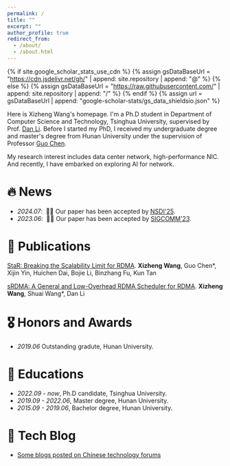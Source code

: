 ```yaml
---
permalink: /
title: ""
excerpt: ""
author_profile: true
redirect_from: 
  - /about/
  - /about.html
---
```


{% if site.google_scholar_stats_use_cdn %}
{% assign gsDataBaseUrl = "https://cdn.jsdelivr.net/gh/" | append: site.repository | append: "@" %}
{% else %}
{% assign gsDataBaseUrl = "https://raw.githubusercontent.com/" | append: site.repository | append: "/" %}
{% endif %}
{% assign url = gsDataBaseUrl | append: "google-scholar-stats/gs_data_shieldsio.json" %}

<span class='anchor' id='about-me'></span>

Here is Xizheng Wang's homepage. I'm a Ph.D student in Department of Computer Science and Technology, Tsinghua University, supervised by Prof. <a href='https://nasp.cs.tsinghua.edu.cn/lidan.html'>Dan Li</a>. Before I started my PhD, I received my undergraduate degree and master's degree from Hunan University under the supervision of Professor <a href='http://grzy.hnu.edu.cn/site/index/chenguo'>Guo Chen</a>.

My research interest includes data center network, high-performance NIC. And recently, I have embarked on exploring AI for network.


# 🔥 News
- *2024.07*: &nbsp;🎉🎉 Our paper has been accepted by <a href='https://www.usenix.org/conference/nsdi25'>NSDI'25</a>. 
- *2023.06*: &nbsp;🎉🎉 Our paper has been accepted by <a href='https://conferences.sigcomm.org/sigcomm/2023/'>SIGCOMM'23</a>. 
 

# 📝 Publications 

<div class='paper-box-text' markdown="1">

[StaR: Breaking the Scalability Limit for RDMA](https://ieeexplore.ieee.org/document/9651935). **Xizheng Wang**, Guo Chen*, Xijin Yin, Huichen Dai, Bojie Li, Binzhang Fu, Kun Tan


<!-- [**Project**](https://scholar.google.com/citations?view_op=view_citation&hl=zh-CN&user=DhtAFkwAAAAJ&citation_for_view=DhtAFkwAAAAJ:ALROH1vI_8AC) <strong><span class='show_paper_citations' data='DhtAFkwAAAAJ:ALROH1vI_8AC'></span></strong>
- Lorem ipsum dolor sit amet, consectetur adipiscing elit. Vivamus ornare aliquet ipsum, ac tempus justo dapibus sit amet.  -->

</div>




<div class='paper-box-text' markdown="1">

[sRDMA: A General and Low-Overhead RDMA Scheduler for RDMA](https://conferences.sigcomm.org/events/apnet2023/papers/sec1-srdma.pdf). **Xizheng Wang**, Shuai Wang*, Dan Li

<!-- [**Project**](https://scholar.google.com/citations?view_op=view_citation&hl=zh-CN&user=DhtAFkwAAAAJ&citation_for_view=DhtAFkwAAAAJ:ALROH1vI_8AC) <strong><span class='show_paper_citations' data='DhtAFkwAAAAJ:ALROH1vI_8AC'></span></strong>
- Lorem ipsum dolor sit amet, consectetur adipiscing elit. Vivamus ornare aliquet ipsum, ac tempus justo dapibus sit amet.  -->


</div>

# 🎖 Honors and Awards
- *2019.06* Outstanding gradute, Hunan University. 

# 📖 Educations
- *2022.09 - now*, Ph.D candidate, Tsinghua University. 
- *2019.09 - 2022.06*, Master degree, Hunan University.
- *2015.09 - 2019.06*, Bachelor degree, Hunan University. 

# 💬 Tech Blog
- [Some blogs posted on Chinese technology forums](https://blog.csdn.net/hb_wxz?type=blog)
<!-- - *2021.03*, Lorem ipsum dolor sit amet, consectetur adipiscing elit. Vivamus ornare aliquet ipsum, ac tempus justo dapibus sit amet.  \| [\[video\]](https://github.com/) -->

<!-- # 💻 Internships
- *2019.05 - 2020.02*, [Lorem](https://github.com/), China. -->